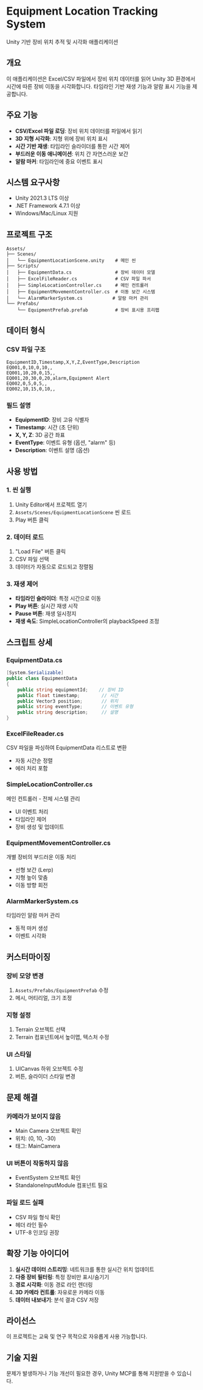 # Equipment Location Tracking System

Unity 기반 장비 위치 추적 및 시각화 애플리케이션

## 개요

이 애플리케이션은 Excel/CSV 파일에서 장비 위치 데이터를 읽어 Unity 3D 환경에서 시간에 따른 장비 이동을 시각화합니다. 타임라인 기반 재생 기능과 알람 표시 기능을 제공합니다.

## 주요 기능

- **CSV/Excel 파일 로딩**: 장비 위치 데이터를 파일에서 읽기
- **3D 지형 시각화**: 지형 위에 장비 위치 표시
- **시간 기반 재생**: 타임라인 슬라이더를 통한 시간 제어
- **부드러운 이동 애니메이션**: 위치 간 자연스러운 보간
- **알람 마커**: 타임라인에 중요 이벤트 표시

## 시스템 요구사항

- Unity 2021.3 LTS 이상
- .NET Framework 4.7.1 이상
- Windows/Mac/Linux 지원

## 프로젝트 구조

```
Assets/
├── Scenes/
│   └── EquipmentLocationScene.unity    # 메인 씬
├── Scripts/
│   ├── EquipmentData.cs                # 장비 데이터 모델
│   ├── ExcelFileReader.cs              # CSV 파일 파서
│   ├── SimpleLocationController.cs     # 메인 컨트롤러
│   ├── EquipmentMovementController.cs  # 이동 보간 시스템
│   └── AlarmMarkerSystem.cs           # 알람 마커 관리
└── Prefabs/
    └── EquipmentPrefab.prefab          # 장비 표시용 프리팹
```

## 데이터 형식

### CSV 파일 구조
```csv
EquipmentID,Timestamp,X,Y,Z,EventType,Description
EQ001,0,10,0,10,,
EQ001,10,20,0,15,,
EQ001,20,30,0,20,alarm,Equipment Alert
EQ002,0,5,0,5,,
EQ002,10,15,0,10,,
```

### 필드 설명
- **EquipmentID**: 장비 고유 식별자
- **Timestamp**: 시간 (초 단위)
- **X, Y, Z**: 3D 공간 좌표
- **EventType**: 이벤트 유형 (옵션, "alarm" 등)
- **Description**: 이벤트 설명 (옵션)

## 사용 방법

### 1. 씬 실행
1. Unity Editor에서 프로젝트 열기
2. `Assets/Scenes/EquipmentLocationScene` 씬 로드
3. Play 버튼 클릭

### 2. 데이터 로드
1. "Load File" 버튼 클릭
2. CSV 파일 선택
3. 데이터가 자동으로 로드되고 정렬됨

### 3. 재생 제어
- **타임라인 슬라이더**: 특정 시간으로 이동
- **Play 버튼**: 실시간 재생 시작
- **Pause 버튼**: 재생 일시정지
- **재생 속도**: SimpleLocationController의 playbackSpeed 조정

## 스크립트 상세

### EquipmentData.cs
```csharp
[System.Serializable]
public class EquipmentData
{
    public string equipmentId;    // 장비 ID
    public float timestamp;        // 시간
    public Vector3 position;       // 위치
    public string eventType;       // 이벤트 유형
    public string description;     // 설명
}
```

### ExcelFileReader.cs
CSV 파일을 파싱하여 EquipmentData 리스트로 변환
- 자동 시간순 정렬
- 에러 처리 포함

### SimpleLocationController.cs
메인 컨트롤러 - 전체 시스템 관리
- UI 이벤트 처리
- 타임라인 제어
- 장비 생성 및 업데이트

### EquipmentMovementController.cs
개별 장비의 부드러운 이동 처리
- 선형 보간 (Lerp)
- 지형 높이 맞춤
- 이동 방향 회전

### AlarmMarkerSystem.cs
타임라인 알람 마커 관리
- 동적 마커 생성
- 이벤트 시각화

## 커스터마이징

### 장비 모양 변경
1. `Assets/Prefabs/EquipmentPrefab` 수정
2. 메시, 머티리얼, 크기 조정

### 지형 설정
1. Terrain 오브젝트 선택
2. Terrain 컴포넌트에서 높이맵, 텍스처 수정

### UI 스타일
1. UICanvas 하위 오브젝트 수정
2. 버튼, 슬라이더 스타일 변경

## 문제 해결

### 카메라가 보이지 않음
- Main Camera 오브젝트 확인
- 위치: (0, 10, -30)
- 태그: MainCamera

### UI 버튼이 작동하지 않음
- EventSystem 오브젝트 확인
- StandaloneInputModule 컴포넌트 필요

### 파일 로드 실패
- CSV 파일 형식 확인
- 헤더 라인 필수
- UTF-8 인코딩 권장

## 확장 기능 아이디어

1. **실시간 데이터 스트리밍**: 네트워크를 통한 실시간 위치 업데이트
2. **다중 장비 필터링**: 특정 장비만 표시/숨기기
3. **경로 시각화**: 이동 경로 라인 렌더링
4. **3D 카메라 컨트롤**: 자유로운 카메라 이동
5. **데이터 내보내기**: 분석 결과 CSV 저장

## 라이선스

이 프로젝트는 교육 및 연구 목적으로 자유롭게 사용 가능합니다.

## 기술 지원

문제가 발생하거나 기능 개선이 필요한 경우, Unity MCP를 통해 지원받을 수 있습니다.